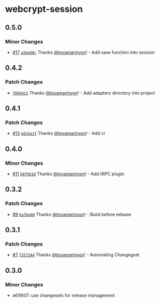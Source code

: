 # webcrypt-session

## 0.5.0

### Minor Changes

- [#17](https://github.com/toyamarinyon/webcrypt-session/pull/17) [`a2be98c`](https://github.com/toyamarinyon/webcrypt-session/commit/a2be98c5c519d93961dd606034c2c64295013347) Thanks [@toyamarinyon](https://github.com/toyamarinyon)! - Add save function into session

## 0.4.2

### Patch Changes

- [`7050415`](https://github.com/toyamarinyon/webcrypt-session/commit/70504155f8df007c76a3e5628a9e7387f567848b) Thanks [@toyamarinyon](https://github.com/toyamarinyon)! - Add adapters directory into project

## 0.4.1

### Patch Changes

- [#13](https://github.com/toyamarinyon/webcrypt-session/pull/13) [`6dcba1f`](https://github.com/toyamarinyon/webcrypt-session/commit/6dcba1fe8cf039daa78ddd4c5677a16d6985dc8a) Thanks [@toyamarinyon](https://github.com/toyamarinyon)! - Add ci

## 0.4.0

### Minor Changes

- [#11](https://github.com/toyamarinyon/webcrypt-session/pull/11) [`68f9b10`](https://github.com/toyamarinyon/webcrypt-session/commit/68f9b10a9464e85592a1aefde251329c2cf6cfd4) Thanks [@toyamarinyon](https://github.com/toyamarinyon)! - Add tRPC plugin

## 0.3.2

### Patch Changes

- [#9](https://github.com/toyamarinyon/webcrypt-session/pull/9) [`6afbe08`](https://github.com/toyamarinyon/webcrypt-session/commit/6afbe085fae4d11998d03b967545c60e1e621a77) Thanks [@toyamarinyon](https://github.com/toyamarinyon)! - Build before release

## 0.3.1

### Patch Changes

- [#7](https://github.com/toyamarinyon/webcrypt-session/pull/7) [`7327244`](https://github.com/toyamarinyon/webcrypt-session/commit/73272440fb847f73306619ef90e9a488c4cc3aba) Thanks [@toyamarinyon](https://github.com/toyamarinyon)! - Automating Changegset

## 0.3.0

### Minor Changes

- a61f407: use changesets for release management
